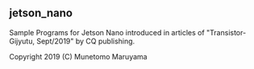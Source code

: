 ## jetson_nano
Sample Programs for Jetson Nano introduced in articles of "Transistor-Gijyutu, Sept/2019" by CQ publishing.

Copyright 2019 (C) Munetomo Maruyama
